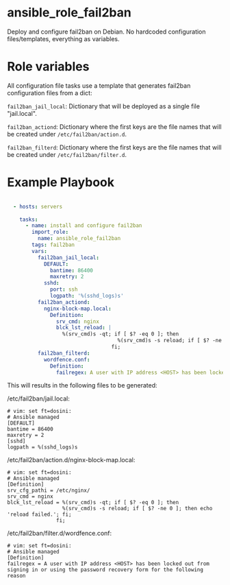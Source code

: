 ansible_role_fail2ban
=====================

Deploy and configure fail2ban on Debian. No hardcoded configuration
files/templates, everything as variables.

# Role variables

All configuration file tasks use a template that generates fail2ban
configuration files from a dict:

`fail2ban_jail_local`: Dictionary that will be deployed as a single file "jail.local".

`fail2ban_actiond`: Dictionary where the first keys are the file names that
will be created under `/etc/fail2ban/action.d`.

`fail2ban_filterd`: Dictionary where the first keys are the file names that
will be created under `/etc/fail2ban/filter.d`.

# Example Playbook

```yaml

  - hosts: servers
    
    tasks:
      - name: install and configure fail2ban
        import_role:
          name: ansible_role_fail2ban
        tags: fail2ban
        vars:
          fail2ban_jail_local:
            DEFAULT:
              bantime: 86400
              maxretry: 2
            sshd:
              port: ssh
              logpath: '%(sshd_logs)s'
          fail2ban_actiond:
            nginx-block-map.local:
              Definition:
                srv_cmd: nginx
                blck_lst_reload: |
                  %(srv_cmd)s -qt; if [ $? -eq 0 ]; then
                                    %(srv_cmd)s -s reload; if [ $? -ne 0 ]; then echo 'reload failed.'; fi;
                                  fi;
          fail2ban_filterd:
            wordfence.conf:
              Definition:
                failregex: A user with IP address <HOST> has been locked out from signing in or using the password recovery form for the following reason
```

This will results in the following files to be generated:


/etc/fail2ban/jail.local:

```
# vim: set ft=dosini:
# Ansible managed
[DEFAULT]
bantime = 86400
maxretry = 2
[sshd]
logpath = %(sshd_logs)s
```

/etc/fail2ban/action.d/nginx-block-map.local:

```
# vim: set ft=dosini:
# Ansible managed
[Definition]
srv_cfg_pathi = /etc/nginx/
srv_cmd = nginx
blck_lst_reload = %(srv_cmd)s -qt; if [ $? -eq 0 ]; then
                  %(srv_cmd)s -s reload; if [ $? -ne 0 ]; then echo 'reload failed.'; fi;
                fi;
```

/etc/fail2ban/filter.d/wordfence.conf:

```
# vim: set ft=dosini:
# Ansible managed
[Definition]
failregex = A user with IP address <HOST> has been locked out from signing in or using the password recovery form for the following reason
```
